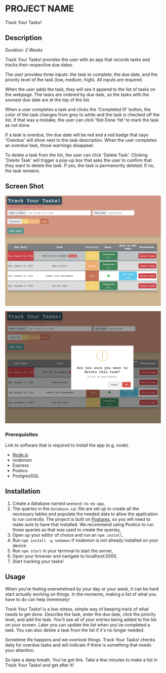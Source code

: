 # PROJECT NAME

Track Your Tasks!

## Description

_Duration: 2 Weeks_

Track Your Tasks! provides the user with an app that records tasks and tracks their respective due dates.

The user provides three inputs: the task to complete, the due date, and the priority level of the task (low, medium, high). All inputs are required. 

When the user adds the task, they will see it append to the list of tasks on the webpage. The tasks are ordered by due date, so the tasks with the soonest due date are at the top of the list. 

When a user completes a task and clicks the 'Completed It!' button, the color of the task changes from grey to white and the task is checked off the list. If that was a mistake, the user can click 'Not Done Yet' to mark the task as not done.

If a task is overdue, the due date will be red and a red badge that says 'Overdue' will show next to the task description. When the user completes an overdue task, those warnings disappear. 

To delete a task from the list, the user can click 'Delete Task'. Clicking 'Delete Task' will trigger a pop-up box that asks the user to confirm that they want to delete the task. If yes, the task is permanently deleted. If no, the task remains.

## Screen Shot

![Track Your Tasks! example task list screenshot](images/Track%20Your%20Tasks!%20ex%20task%20list.png)

![Track Your Tasks! delete comfirmation screenshot](images/Track%20Your%20Tasks!%20delete%20confirmation.png)

### Prerequisites

Link to software that is required to install the app (e.g. node).

- [Node.js](https://nodejs.org/en/)
- nodemon
- Express
- Postico
- PostgresSQL

## Installation

1. Create a database named `weekend-to-do-app`,
2. The queries in the `database.sql` file are set up to create all the necessary tables and populate the needed data to allow the application to run correctly. The project is built on [Postgres](https://www.postgresql.org/download/), so you will need to make sure to have that installed. We recommend using Postico to run those queries as that was used to create the queries, 
3. Open up your editor of choice and run an `npm install`,
4. Run `npm install -g nodemon` if nodemon is not already installed on your device
5. Run `npm start` in your terminal to start the server,
6. Open your browser and navigate to localhost:5000,
7. Start tracking your tasks!

## Usage

When you're feeling overwhelmed by your day or your week, it can be hard start actually working on things. In the moments, making a list of what you have to do can help immensely! 

Track Your Tasks! is a low-stress, simple way of keeping track of what needs to get done. Describe the task, enter the due date, click the priority level, and add the task. You'll see all of your entries being added to the list on your screen. Later you can update the list when you've completed a task. You can also delete a task from the list if it's no longer needed. 

Sometime life happens and we overlook things. Track Your Tasks! checks daily for overdue tasks and will indicate if there is something that needs your attention. 

So take a deep breath. You've got this. Take a few minutes to make a list in Track Your Tasks! and get after it!

